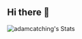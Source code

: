 ## Hi there 👋

![adamcatching's Stats](https://github-readme-stats.vercel.app/api?username=adamcatching&theme=vue-dark&show_icons=true&hide_border=true&count_private=true)
